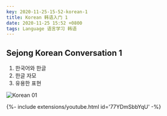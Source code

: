 ```yaml
---
key: 2020-11-25-15-52-korean-1
title: Korean 韩语入门 1
date: 2020-11-25 15:52 +0800
tags: Language 语言学习 韩语
---
```


## Sejong Korean Conversation 1

1. 한국어와 한글
2. 한글 자모
3. 유용한 표현

![Korean 01](https://tenetai.com/iclass/ko1.jpg)

<div>{%- include extensions/youtube.html id='77YDmSbbYqU' -%}</div>

<!--more-->
